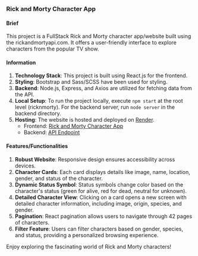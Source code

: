 ### **Rick and Morty Character App**

#### Brief
This project is a FullStack Rick and Morty character app/website built using the rickandmortyapi.com. It offers a user-friendly interface to explore characters from the popular TV show.

#### Information
1. **Technology Stack**: This project is built using React.js for the frontend.
2. **Styling**: Bootstrap and Sass/SCSS have been used for styling.
3. **Backend**: Node.js, Express, and Axios are utilized for fetching data from the API.
4. **Local Setup**: To run the project locally, execute `npm start` at the root level (ricknmorty). For the backend server, run `node server` in the backend directory.
5. **Hosting**: The website is hosted and deployed on [Render](https://render.com/).
    - Frontend: [Rick and Morty Character App](https://ricknmorty-31.onrender.com/)
    - Backend: [API Endpoint](https://ricknmorty.onrender.com/api/character/?page=&status=&gender=&species=)

#### Features/Functionalities
1. **Robust Website**: Responsive design ensures accessibility across devices.
2. **Character Cards**: Each card displays details like image, name, location, gender, and status of the character.
3. **Dynamic Status Symbol**: Status symbols change color based on the character's status (green for alive, red for dead, neutral for unknown).
4. **Detailed Character View**: Clicking on a card opens a new screen with detailed character information, including image, origin, species, and gender.
5. **Pagination**: React pagination allows users to navigate through 42 pages of characters.
6. **Filter Feature**: Users can filter characters based on gender, species, and status, providing a personalized browsing experience.

Enjoy exploring the fascinating world of Rick and Morty characters!


